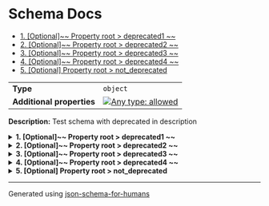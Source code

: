 # Schema Docs

- [1. [Optional]~~ Property root > deprecated1 ~~](#deprecated1)
- [2. [Optional]~~ Property root > deprecated2 ~~](#deprecated2)
- [3. [Optional]~~ Property root > deprecated3 ~~](#deprecated3)
- [4. [Optional]~~ Property root > deprecated4 ~~](#deprecated4)
- [5. [Optional] Property root > not_deprecated](#not_deprecated)

|                           |                                                                                                                                   |
| ------------------------- | --------------------------------------------------------------------------------------------------------------------------------- |
| **Type**                  | `object`                                                                                                                          |
| **Additional properties** | [![Any type: allowed](https://img.shields.io/badge/Any%20type-allowed-green)](# "Additional Properties of any type are allowed.") |

**Description:** Test schema with deprecated in description

<details>
<summary>
<strong> <a name="deprecated1"></a>1. [Optional]~~ Property root > deprecated1 ~~</strong>  

</summary>
<blockquote>

|                           |                                                                                                                                   |
| ------------------------- | --------------------------------------------------------------------------------------------------------------------------------- |
| **Type**                  | `object`                                                                                                                          |
| **Deprecated**            | ![Deprecated](https://img.shields.io/badge/Deprecated-red)                                                                        |
| **Additional properties** | [![Any type: allowed](https://img.shields.io/badge/Any%20type-allowed-green)](# "Additional Properties of any type are allowed.") |

**Description:** [Deprecated]

</blockquote>
</details>

<details>
<summary>
<strong> <a name="deprecated2"></a>2. [Optional]~~ Property root > deprecated2 ~~</strong>  

</summary>
<blockquote>

|                           |                                                                                                                                   |
| ------------------------- | --------------------------------------------------------------------------------------------------------------------------------- |
| **Type**                  | `object`                                                                                                                          |
| **Deprecated**            | ![Deprecated](https://img.shields.io/badge/Deprecated-red)                                                                        |
| **Additional properties** | [![Any type: allowed](https://img.shields.io/badge/Any%20type-allowed-green)](# "Additional Properties of any type are allowed.") |

**Description:** [Deprecated - Use `not_deprecated` instead]

</blockquote>
</details>

<details>
<summary>
<strong> <a name="deprecated3"></a>3. [Optional]~~ Property root > deprecated3 ~~</strong>  

</summary>
<blockquote>

|                           |                                                                                                                                   |
| ------------------------- | --------------------------------------------------------------------------------------------------------------------------------- |
| **Type**                  | `object`                                                                                                                          |
| **Deprecated**            | ![Deprecated](https://img.shields.io/badge/Deprecated-red)                                                                        |
| **Additional properties** | [![Any type: allowed](https://img.shields.io/badge/Any%20type-allowed-green)](# "Additional Properties of any type are allowed.") |

**Description:** This is [Deprecated]

</blockquote>
</details>

<details>
<summary>
<strong> <a name="deprecated4"></a>4. [Optional]~~ Property root > deprecated4 ~~</strong>  

</summary>
<blockquote>

|                           |                                                                                                                                   |
| ------------------------- | --------------------------------------------------------------------------------------------------------------------------------- |
| **Type**                  | `object`                                                                                                                          |
| **Deprecated**            | ![Deprecated](https://img.shields.io/badge/Deprecated-red)                                                                        |
| **Additional properties** | [![Any type: allowed](https://img.shields.io/badge/Any%20type-allowed-green)](# "Additional Properties of any type are allowed.") |

**Description:** This is [Deprecated - Use `not_deprecated` instead]

</blockquote>
</details>

<details>
<summary>
<strong> <a name="not_deprecated"></a>5. [Optional] Property root > not_deprecated</strong>  

</summary>
<blockquote>

|          |          |
| -------- | -------- |
| **Type** | `string` |

</blockquote>
</details>

----------------------------------------------------------------------------------------------------------------------------
Generated using [json-schema-for-humans](https://github.com/coveooss/json-schema-for-humans)